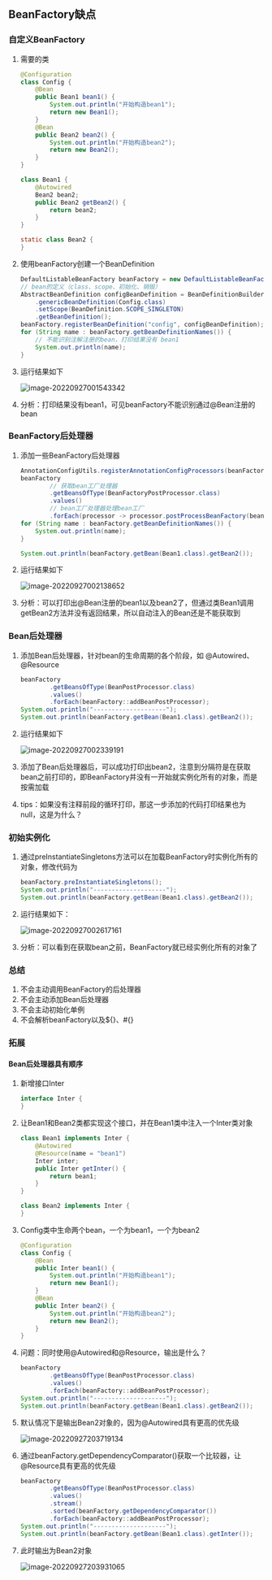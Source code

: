## BeanFactory缺点

### 自定义BeanFactory

1. 需要的类

   ```java
   @Configuration
   class Config {
       @Bean
       public Bean1 bean1() {
           System.out.println("开始构造bean1");
           return new Bean1();
       }
       @Bean
       public Bean2 bean2() {
           System.out.println("开始构造bean2");
           return new Bean2();
       }
   }
   
   class Bean1 {
       @Autowired
       Bean2 bean2;
       public Bean2 getBean2() {
           return bean2;
       }
   }
   
   static class Bean2 {
   }
   ```

2. 使用beanFactory创建一个BeanDefinition

   ```java
   DefaultListableBeanFactory beanFactory = new DefaultListableBeanFactory();
   // bean的定义（class、scope、初始化、销毁）
   AbstractBeanDefinition configBeanDefinition = BeanDefinitionBuilder
       .genericBeanDefinition(Config.class)
       .setScope(BeanDefinition.SCOPE_SINGLETON)
       .getBeanDefinition();
   beanFactory.registerBeanDefinition("config", configBeanDefinition);
   for (String name : beanFactory.getBeanDefinitionNames()) {
       // 不能识别注解注册的bean，打印结果没有 bean1
       System.out.println(name);
   }
   ```

3. 运行结果如下

   ![image-20220927001543342](https://picgo-1304850123.cos.ap-guangzhou.myqcloud.com/image-20220927001543342.png)

4. 分析：打印结果没有bean1，可见beanFactory不能识别通过@Bean注册的bean

### BeanFactory后处理器

1. 添加一些BeanFactory后处理器

   ```java
   AnnotationConfigUtils.registerAnnotationConfigProcessors(beanFactory);
   beanFactory
           // 获取bean工厂处理器
           .getBeansOfType(BeanFactoryPostProcessor.class)
           .values()
           // bean工厂处理器处理bean工厂
           .forEach(processor -> processor.postProcessBeanFactory(beanFactory));
   for (String name : beanFactory.getBeanDefinitionNames()) {
       System.out.println(name);
   }
   
   System.out.println(beanFactory.getBean(Bean1.class).getBean2());
   ```

2. 运行结果如下

   ![image-20220927002138652](https://picgo-1304850123.cos.ap-guangzhou.myqcloud.com/image-20220927002138652.png)

3. 分析：可以打印出@Bean注册的bean1以及bean2了，但通过类Bean1调用getBean2方法并没有返回结果，所以自动注入的Bean还是不能获取到

### Bean后处理器

1. 添加Bean后处理器，针对bean的生命周期的各个阶段，如 @Autowired、@Resource

   ```java
   beanFactory
           .getBeansOfType(BeanPostProcessor.class)
           .values()
           .forEach(beanFactory::addBeanPostProcessor);
   System.out.println("--------------------");
   System.out.println(beanFactory.getBean(Bean1.class).getBean2());
   ```

2. 运行结果如下

   ![image-20220927002339191](https://picgo-1304850123.cos.ap-guangzhou.myqcloud.com/image-20220927002339191.png)

3. 添加了Bean后处理器后，可以成功打印出bean2，注意到分隔符是在获取bean之前打印的，即BeanFactory并没有一开始就实例化所有的对象，而是按需加载

4. tips：如果没有注释前段的循环打印，那这一步添加的代码打印结果也为null，这是为什么？

### 初始实例化

1. 通过preInstantiateSingletons方法可以在加载BeanFactory时实例化所有的对象，修改代码为

   ```java
   beanFactory.preInstantiateSingletons();
   System.out.println("--------------------");
   System.out.println(beanFactory.getBean(Bean1.class).getBean2());
   ```

2. 运行结果如下：

   ![image-20220927002617161](https://picgo-1304850123.cos.ap-guangzhou.myqcloud.com/image-20220927002617161.png)

3. 分析：可以看到在获取bean之前，BeanFactory就已经实例化所有的对象了

### 总结

1. 不会主动调用BeanFactory的后处理器
2. 不会主动添加Bean后处理器
3. 不会主动初始化单例
4. 不会解析beanFactory以及${}、#{}

### 拓展

#### Bean后处理器具有顺序

1. 新增接口Inter

   ```java
   interface Inter {
   }
   ```

2. 让Bean1和Bean2类都实现这个接口，并在Bean1类中注入一个Inter类对象

   ```java
   class Bean1 implements Inter {
       @Autowired
       @Resource(name = "bean1")
       Inter inter;
       public Inter getInter() {
           return bean1;
       }
   }
   ```

   ```java
   class Bean2 implements Inter {
   }
   ```

3. Config类中生命两个bean，一个为bean1，一个为bean2

   ```java
   @Configuration
   class Config {
       @Bean
       public Inter bean1() {
           System.out.println("开始构造bean1");
           return new Bean1();
       }
       @Bean
       public Inter bean2() {
           System.out.println("开始构造bean2");
           return new Bean2();
       }
   }
   ```

4. 问题：同时使用@Autowired和@Resource，输出是什么？

   ```java
   beanFactory
           .getBeansOfType(BeanPostProcessor.class)
           .values()
           .forEach(beanFactory::addBeanPostProcessor);
   System.out.println("--------------------");
   System.out.println(beanFactory.getBean(Bean1.class).getBean2());
   ```

5. 默认情况下是输出Bean2对象的，因为@Autowired具有更高的优先级

   ![image-20220927203719134](https://picgo-1304850123.cos.ap-guangzhou.myqcloud.com/image-20220927203719134.png)

6. 通过beanFactory.getDependencyComparator()获取一个比较器，让@Resource具有更高的优先级

   ```java
   beanFactory
           .getBeansOfType(BeanPostProcessor.class)
           .values()
           .stream()
           .sorted(beanFactory.getDependencyComparator())
           .forEach(beanFactory::addBeanPostProcessor);
   System.out.println("--------------------");
   System.out.println(beanFactory.getBean(Bean1.class).getInter());
   ```

7. 此时输出为Bean2对象

   ![image-20220927203931065](https://picgo-1304850123.cos.ap-guangzhou.myqcloud.com/image-20220927203931065.png)